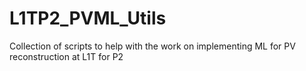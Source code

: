 # L1TP2_PVML_Utils
Collection of scripts to help with the work on implementing ML for PV reconstruction at L1T for P2
